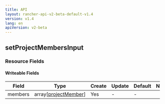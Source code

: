 ```yaml
---
title: API
layout: rancher-api-v2-beta-default-v1.4
version: v1.4
lang: en
apiVersion: v2-beta
---
```


## setProjectMembersInput



### Resource Fields

#### Writeable Fields

Field | Type | Create | Update | Default | Notes
---|---|---|---|---|---
members | array[[projectMember]({{site.baseurl}}/rancher/{{page.version}}/{{page.lang}}/api/{{page.apiVersion}}/api-resources/projectMember/)] | Yes | - | - | 



<br>
